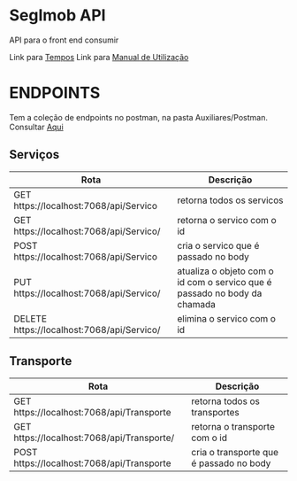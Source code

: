 # SegImob API
API para o front end consumir

Link para [Tempos](https://docs.google.com/document/d/14MHKs-f7WTNHJFaAgIUIJEYfe-_xvy7LXGnuOFtVSGw/edit?usp=drive_link)
Link para [Manual de Utilização](https://docs.google.com/document/d/1m53BzTNF4rq19SMJ8OFnOc8K9Y7Gq8zh3uX00pZbUdY/edit?usp=drive_link)

# ENDPOINTS

Tem a coleção de endpoints no postman,  na pasta Auxiliares/Postman. Consultar [Aqui](https://github.com/DinisSimoes/segImob_API/blob/main/TransportAPI/Auxiliares/Postman/SegImob%20Transport.postman_collection.json)

## Serviços
| Rota   | Descrição   |
|------------|------------|
|  GET  https://localhost:7068/api/Servico   | retorna todos os servicos   |
|  GET  https://localhost:7068/api/Servico/<id>   | retorna o servico com o id   |
|  POST  https://localhost:7068/api/Servico   | cria o servico que é passado no body  |
|  PUT  https://localhost:7068/api/Servico/<id>   | atualiza o objeto com o id com o servico que é passado no body da chamada  |
|  DELETE  https://localhost:7068/api/Servico/<id>   | elimina o servico com o id   |

## Transporte
| Rota   | Descrição   |
|------------|------------|
|  GET  https://localhost:7068/api/Transporte   | retorna todos os transportes   |
|  GET  https://localhost:7068/api/Transporte/<id>   | retorna o transporte com o id   |
|  POST  https://localhost:7068/api/Transporte   | cria o transporte que é passado no body  |
